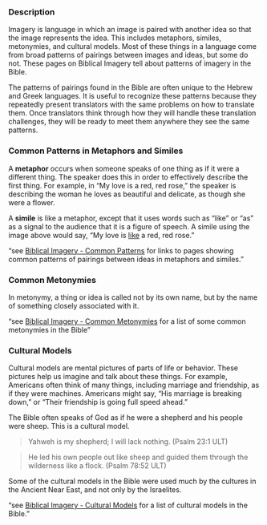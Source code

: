 

### Description

Imagery is language in which an image is paired with another idea so that the image represents the idea. This includes metaphors, similes, metonymies, and cultural models. Most of these things in a language come from broad patterns of pairings between images and ideas, but some do not. These pages on Biblical Imagery tell about patterns of imagery in the Bible.

The patterns of pairings found in the Bible are often unique to the Hebrew and Greek languages. It is useful to recognize these patterns because they repeatedly present translators with the same problems on how to translate them. Once translators think through how they will handle these translation challenges, they will be ready to meet them anywhere they see the same patterns.

### Common Patterns in Metaphors and Similes

A **metaphor** occurs when someone speaks of one thing as if it were a different thing. The speaker does this in order to effectively describe the first thing. For example, in “My love is a red, red rose,” the speaker is describing the woman he loves as beautiful and delicate, as though she were a flower.

A **simile** is like a metaphor, except that it uses words such as “like” or “as” as a signal to the audience that it is a figure of speech. A simile using the image above would say, “My love is <u> like</u> a red, red rose.”

“see [Biblical Imagery - Common Patterns](../bita-part1/01.md) for links to pages showing common patterns of pairings between ideas in metaphors and similes.”

### Common Metonymies

In metonymy, a thing or idea is called not by its own name, but by the name of something closely associated with it.

“see [Biblical Imagery - Common Metonymies](../bita-part2/01.md) for a list of some common metonymies in the Bible”

### Cultural Models

Cultural models are mental pictures of parts of life or behavior. These pictures help us imagine and talk about these things. For example, Americans often think of many things, including marriage and friendship, as if they were machines. Americans might say, “His marriage is breaking down,” or “Their friendship is going full speed ahead.”

The Bible often speaks of God as if he were a shepherd and his people were sheep. This is a cultural model.

<blockquote> Yahweh is my shepherd; I will lack nothing. (Psalm 23:1 ULT)</blockquote> 

> He led his own people out like sheep and guided them through the wilderness like a flock. (Psalm 78:52 ULT)


Some of the cultural models in the Bible were used much by the cultures in the Ancient Near East, and not only by the Israelites.

“see [Biblical Imagery - Cultural Models](../bita-part3/01.md) for a list of cultural models in the Bible.”

